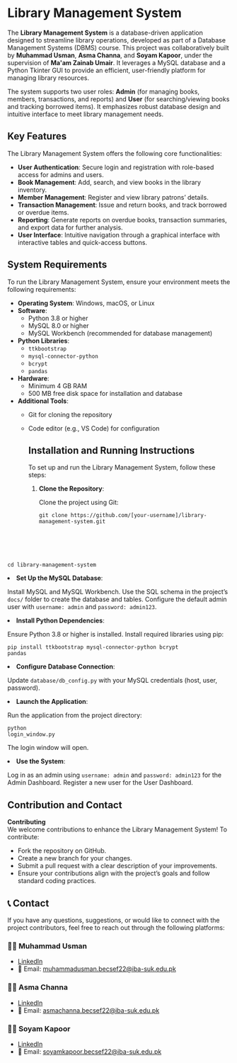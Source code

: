 # Library Management System

The **Library Management System** is a database-driven application designed to streamline library operations, developed as part of a Database Management Systems (DBMS) course. This project was collaboratively built by **Muhammad Usman**, **Asma Channa**, and **Soyam Kapoor**, under the supervision of **Ma'am Zainab Umair**. It leverages a MySQL database and a Python Tkinter GUI to provide an efficient, user-friendly platform for managing library resources.

The system supports two user roles: **Admin** (for managing books, members, transactions, and reports) and **User** (for searching/viewing books and tracking borrowed items). It emphasizes robust database design and intuitive interface to meet library management needs.

## Key Features

The Library Management System offers the following core functionalities:

- **User Authentication**: Secure login and registration with role-based access for admins and users.
- **Book Management**: Add, search, and view books in the library inventory.
- **Member Management**: Register and view library patrons’ details.
- **Transaction Management**: Issue and return books, and track borrowed or overdue items.
- **Reporting**: Generate reports on overdue books, transaction summaries, and export data for further analysis.
- **User Interface**: Intuitive navigation through a graphical interface with interactive tables and quick-access buttons.


## System Requirements

To run the Library Management System, ensure your environment meets the following requirements:

- **Operating System**: Windows, macOS, or Linux
- **Software**:
  - Python 3.8 or higher
  - MySQL 8.0 or higher
  - MySQL Workbench (recommended for database management)
- **Python Libraries**:
  - `ttkbootstrap`
  - `mysql-connector-python`
  - `bcrypt`
  - `pandas`
- **Hardware**:
  - Minimum 4 GB RAM
  - 500 MB free disk space for installation and database
- **Additional Tools**:
  - Git for cloning the repository
  - Code editor (e.g., VS Code) for configuration



    <h2>Installation and Running Instructions</h2>
    <p>To set up and run the Library Management System, follow these steps:</p>
    <ol>
        <li><strong>Clone the Repository</strong>:
            <p>Clone the project using Git:</p>
            <pre><code>git clone https://github.com/[your-username]/library-management-system.git
cd library-management-system</code></pre>
        </li>
        <li><strong>Set Up the MySQL Database</strong>:
            <p>Install MySQL and MySQL Workbench. Use the SQL schema in the project’s <code>docs/</code> folder to create the database and tables. Configure the default admin user with <code>username: admin</code> and <code>password: admin123</code>.</p>
        </li>
        <li><strong>Install Python Dependencies</strong>:
            <p>Ensure Python 3.8 or higher is installed. Install required libraries using pip:</p>
            <pre><code>pip install ttkbootstrap mysql-connector-python bcrypt pandas</code></pre>
        </li>
        <li><strong>Configure Database Connection</strong>:
            <p>Update <code>database/db_config.py</code> with your MySQL credentials (host, user, password).</p>
        </li>
        <li><strong>Launch the Application</strong>:
            <p>Run the application from the project directory:</p>
            <pre><code>python login_window.py</code></pre>
            <p>The login window will open.</p>
        </li>
        <li><strong>Use the System</strong>:
            <p>Log in as an admin using <code>username: admin</code> and <code>password: admin123</code> for the Admin Dashboard. Register a new user for the User Dashboard.</p>
        </li>
    </ol>
## Contribution and Contact

**Contributing**  
We welcome contributions to enhance the Library Management System! To contribute:
- Fork the repository on GitHub.
- Create a new branch for your changes.
- Submit a pull request with a clear description of your improvements.
- Ensure your contributions align with the project’s goals and follow standard coding practices.

## 📞 Contact

If you have any questions, suggestions, or would like to connect with the project contributors, feel free to reach out through the following platforms:

### 👨‍💻 Muhammad Usman  
- [LinkedIn](https://www.linkedin.com/in/muhammad-usman-018535253)  
- 📧 Email: muhammadusman.becsef22@iba-suk.edu.pk 

### 👩‍💻 Asma Channa  
- [LinkedIn](https://www.linkedin.com/in/iasmachanna/)
- 📧 Email: asmachanna.becsef22@iba-suk.edu.pk

### 👨‍💻 Soyam Kapoor  
- [LinkedIn](https://www.linkedin.com/in/soyamkapoor/)  
- 📧 Email: soyamkapoor.becsef22@iba-suk.edu.pk 


